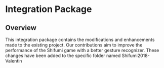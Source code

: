 # Integration Package

## Overview
This integration package contains the modifications and enhancements made to the existing project. Our contributions aim to improve the performance of the Shifumi game with a better gesture recognizer. These changes have been added to the specific folder named Shifumi2018-Valentin
